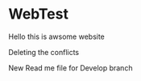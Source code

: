 # WebTest

Hello this is awsome website

Deleting the conflicts 


New Read me file for Develop branch
